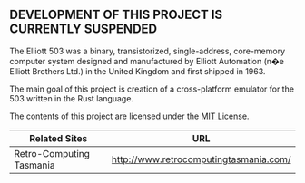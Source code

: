 ## DEVELOPMENT OF THIS PROJECT IS CURRENTLY SUSPENDED

The Elliott 503 was a binary, transistorized, single-address, core-memory computer system designed and manufactured by Elliott Automation (n�e Elliott Brothers Ltd.) in the United Kingdom and first shipped in 1963.

The main goal of this project is creation of a cross-platform emulator for the 503 written in the Rust language.

The contents of this project are licensed under the [MIT License](http://www.opensource.org/licenses/mit-license.php).

| Related Sites | URL |
| ------------- | ----- |
| Retro-Computing Tasmania | http://www.retrocomputingtasmania.com/ |
<!--
| Emulator hosting site | http://www.phkimpel.us/Elliott-503/ |
| Emulator documentation | https://github.com/pkimpel/retro-503/wiki |
| 503 documents at ... | http://.../ |
-->
